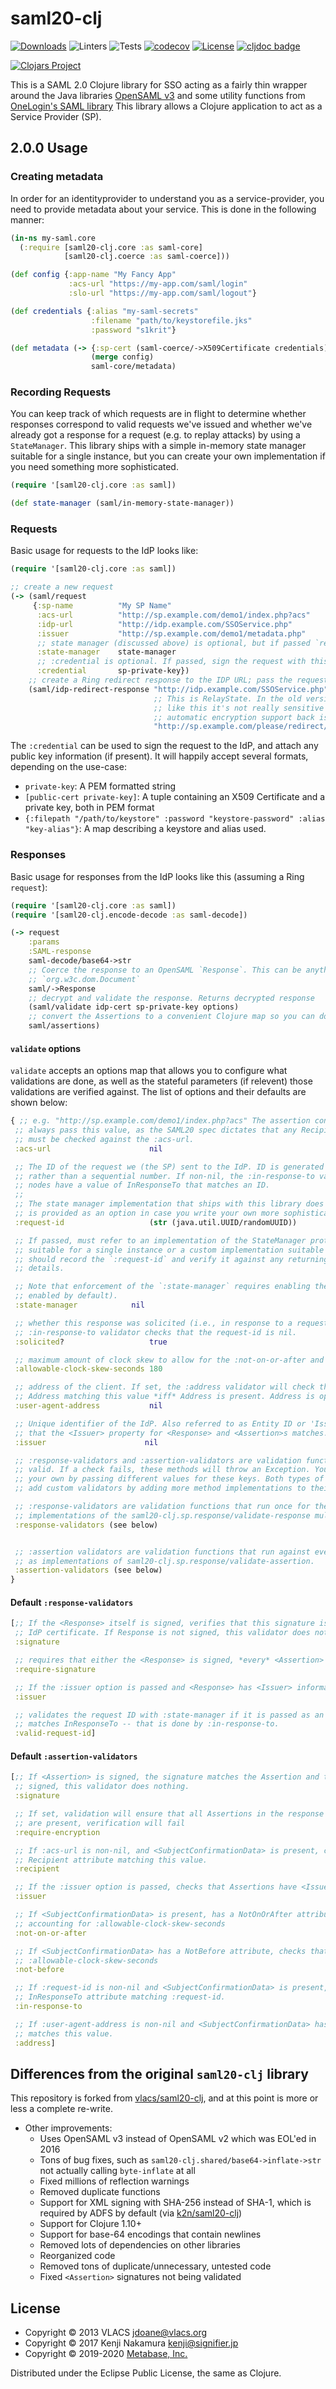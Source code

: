 # saml20-clj

[![Downloads](https://versions.deps.co/metabase/saml20-clj/downloads.svg)](https://versions.deps.co/metabase/saml20-clj)
![Linters](https://github.com/metabase/saml20-clj/actions/workflows/linters.yml/badge.svg)
![Tests](https://github.com/metabase/saml20-clj/actions/workflows/tests.yml/badge.svg)
[![codecov](https://codecov.io/gh/metabase/saml20-clj/branch/master/graph/badge.svg)](https://codecov.io/gh/metabase/saml20-clj)
[![License](https://img.shields.io/badge/license-Eclipse%20Public%20License-blue.svg)](https://raw.githubusercontent.com/metabase/saml20-clj/master/LICENSE)
[![cljdoc badge](https://cljdoc.org/badge/metabase/saml20-clj)](https://cljdoc.org/d/metabase/saml20-clj/CURRENT)

[![Clojars Project](https://clojars.org/metabase/saml20-clj/latest-version.svg)](http://clojars.org/metabase/saml20-clj)


This is a SAML 2.0 Clojure library for SSO acting as a fairly thin wrapper around the Java libraries [OpenSAML
v3](https://wiki.shibboleth.net/confluence/display/OS30/Home) and some utility functions from [OneLogin's SAML
library](https://github.com/onelogin/java-saml) This library allows a Clojure application to act as a Service Provider
(SP).

## 2.0.0 Usage

### Creating metadata

In order for an identityprovider to understand you as a service-provider, you need to provide metadata about your service. This is done in the following manner:

```clojure
(in-ns my-saml.core
  (:require [saml20-clj.core :as saml-core]
            [saml20-clj.coerce :as saml-coerce]))

(def config {:app-name "My Fancy App"
             :acs-url "https://my-app.com/saml/login"
             :slo-url "https://my-app.com/saml/logout"}

(def credentials {:alias "my-saml-secrets"
                  :filename "path/to/keystorefile.jks"
                  :password "s1krit"}

(def metadata (-> {:sp-cert (saml-coerce/->X509Certificate credentials)}
                  (merge config)
                  saml-core/metadata)
```

### Recording Requests

You can keep track of which requests are in flight to determine whether responses correspond to valid requests we've
issued and whether we've already got a response for a request (e.g. to replay attacks) by using a `StateManager`. This
library ships with a simple in-memory state manager suitable for a single instance, but you can create your own
implementation if you need something more sophisticated.

```clj
(require '[saml20-clj.core :as saml])

(def state-manager (saml/in-memory-state-manager))
```

### Requests

Basic usage for requests to the IdP looks like:

```clj
(require '[saml20-clj.core :as saml])

;; create a new request
(-> (saml/request
     {:sp-name          "My SP Name"
      :acs-url          "http://sp.example.com/demo1/index.php?acs"
      :idp-url          "http://idp.example.com/SSOService.php"
      :issuer           "http://sp.example.com/demo1/metadata.php"
      ;; state manager (discussed above) is optional, but if passed `request` will record the newly created request.
      :state-manager    state-manager
      ;; :credential is optional. If passed, sign the request with this key and attach public key data, if present
      :credential       sp-private-key})
    ;; create a Ring redirect response to the IDP URL; pass the request as base-64 encoded `SAMLRequest` query parameter
    (saml/idp-redirect-response "http://idp.example.com/SSOService.php"
                                ;; This is RelayState. In the old version of the lib it was encrypted. In some cases,
                                ;; like this it's not really sensitive so it doesn't need to be encrypted. Adding
                                ;; automatic encryption support back is on the TODO list
                                "http://sp.example.com/please/redirect/me/to/here"))
```

The `:credential` can be used to sign the request to the IdP, and attach any public key information (if present). It will happily accept several formats, depending on the use-case:
  - `private-key`: A PEM formatted string
  - `[public-cert private-key]`: A tuple containing an X509 Certificate and a private key, both in PEM format
  - `{:filepath "/path/to/keystore"
      :password "keystore-password"
      :alias    "key-alias"}`: A map describing a keystore and alias used.

### Responses

Basic usage for responses from the IdP looks like this (assuming a Ring `request`):

```clj
(require '[saml20-clj.core :as saml])
(require '[saml20-clj.encode-decode :as saml-decode])

(-> request
    :params
    :SAML-response
    saml-decode/base64->str
    ;; Coerce the response to an OpenSAML `Response`. This can be anything from a raw XML string to a parsed
    ;; `org.w3c.dom.Document`
    saml/->Response
    ;; decrypt and validate the response. Returns decrypted response
    (saml/validate idp-cert sp-private-key options)
    ;; convert the Assertions to a convenient Clojure map so you can do something with them
    saml/assertions)
```

#### `validate` options

`validate` accepts an options map that allows you to configure what validations are done, as well as the
stateful parameters (if relevent) those validations are verified against. The list of options and their defaults are
shown below:

```clj
{ ;; e.g. "http://sp.example.com/demo1/index.php?acs" The assertion consumer service URL. It is *required*
 ;; always pass this value, as the SAML20 spec dictates that any Recipient field within a <SubjectConfirmationData>
 ;; must be checked against the :acs-url.
 :acs-url                      nil

 ;; The ID of the request we (the SP) sent to the IdP. ID is generated on our end, and should be something like a UUID
 ;; rather than a sequential number. If non-nil, the :in-response-to validator checks that <SubjectConfirmationData>
 ;; nodes have a value of InResponseTo that matches an ID.
 ;;
 ;; The state manager implementation that ships with this library does not keep request state; InResponseTo validation
 ;; is provided as an option in case you write your own more sophisticated implementation.
 :request-id                   (str (java.util.UUID/randomUUID))

 ;; If passed, must refer to an implementation of the StateManager protocol (either the built-in `in-memory-state-manager`
 ;; suitable for a single instance or a custom implementation suitable for your deployment). The StateManager, if enabled,
 ;; should record the `:request-id` and verify it against any returning response. Please refer to `state.clj` for implementation
 ;; details.

 ;; Note that enforcement of the `:state-manager` requires enabling the `:valid-request-id` response validator (which is
 ;; enabled by default).
 :state-manager		       nil

 ;; whether this response was solicited (i.e., in response to a request we sent to the IdP). If this is false, the
 ;; :in-response-to validator checks that the request-id is nil.
 :solicited?                   true

 ;; maximum amount of clock skew to allow for the :not-on-or-after and :not-before validators
 :allowable-clock-skew-seconds 180

 ;; address of the client. If set, the :address validator will check that <SubjectConfirmationData> nodes have an
 ;; Address matching this value *iff* Address is present. Address is optional attribute.
 :user-agent-address           nil

 ;; Unique identifier of the IdP. Also referred to as Entity ID or 'Issuer'. If passed, the `:issuer` validators will check
 ;; that the <Issuer> property for <Response> and <Assertion>s matches.
 :issuer                      nil

 ;; :response-validators and :assertion-validators are validation functions that run and check that the Response is
 ;; valid. If a check fails, these methods will throw an Exception. You can exclude some of these validators or add
 ;; your own by passing different values for these keys. Both types of validators are defined as multimethods; you can
 ;; add custom validators by adding more method implementations to their respective multimethods.

 ;; :response-validators are validation functions that run once for the entire Response. They are defined as
 ;; implementations of the saml20-clj.sp.response/validate-response multimethod.
 :response-validators (see below)


 ;; :assertion validators are validation functions that run against every Assertion in the response. They are defined
 ;; as implementations of saml20-clj.sp.response/validate-assertion.
 :assertion-validators (see below)
}
```

#### Default `:response-validators`

```clj
[;; If the <Response> itself is signed, verifies that this signature is matches the Response itself and matches the
 ;; IdP certificate. If Response is not signed, this validator does nothing.
 :signature

 ;; requires that either the <Response> is signed, *every* <Assertion> is signed.
 :require-signature

 ;; If the :issuer option is passed and <Response> has <Issuer> information, checks that these match.
 :issuer

 ;; validates the request ID with :state-manager if it is passed as an option. This does not validate that the value
 ;; matches InResponseTo -- that is done by :in-response-to.
 :valid-request-id]
```

#### Default `:assertion-validators`

```clj
[;; If <Assertion> is signed, the signature matches the Assertion and the IdP certificate. If <Assertion> is not
 ;; signed, this validator does nothing.
 :signature

 ;; If set, validation will ensure that all Assertions in the response are encrypted. If *any* unencrypted Assertions
 ;; are present, verification will fail
 :require-encryption

 ;; If :acs-url is non-nil, and <SubjectConfirmationData> is present, checks that <SubjectConfirmationData> has a
 ;; Recipient attribute matching this value.
 :recipient

 ;; If the :issuer option is passed, checks that Assertions have <Issuer> information and that it matches :issuer.
 :issuer

 ;; If <SubjectConfirmationData> is present, has a NotOnOrAfter attribute, and its value is in the future,
 ;; accounting for :allowable-clock-skew-seconds
 :not-on-or-after

 ;; If <SubjectConfirmationData> has a NotBefore attribute, checks that this value is in the past, accounting for
 ;; :allowable-clock-skew-seconds
 :not-before

 ;; If :request-id is non-nil and <SubjectConfirmationData> is present, checks that <SubjectConfirmationData> has an
 ;; InResponseTo attribute matching :request-id.
 :in-response-to

 ;; If :user-agent-address is non-nil and <SubjectConfirmationData> has an Address attribute, checks that Address
 ;; matches this value.
 :address]
```

## Differences from the original `saml20-clj` library

This repository is forked from [vlacs/saml20-clj](https://github.com/vlacs/saml20-clj), and at this point is more or less a complete re-write.

*  Other improvements:
   *  Uses OpenSAML v3 instead of OpenSAML v2 which was EOL'ed in 2016
   *  Tons of bug fixes, such as `saml20-clj.shared/base64->inflate->str` not actually calling `byte-inflate` at all
   *  Fixed millions of reflection warnings
   *  Removed duplicate functions
   *  Support for XML signing with SHA-256 instead of SHA-1, which is required by ADFS by default (via [k2n/saml20-clj](https://github.com/k2n/saml20-clj))
   *  Support for Clojure 1.10+
   *  Support for base-64 encodings that contain newlines
   *  Removed lots of dependencies on other libraries
   *  Reorganized code
   *  Removed tons of duplicate/unnecessary, untested code
   *  Fixed `<Assertion>` signatures not being validated

## License

* Copyright © 2013 VLACS <jdoane@vlacs.org>
* Copyright © 2017 Kenji Nakamura <kenji@signifier.jp>
* Copyright © 2019-2020 [Metabase, Inc.](https://metabase.com)

Distributed under the Eclipse Public License, the same as Clojure.
